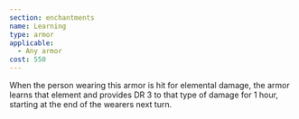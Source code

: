```yaml
---
section: enchantments
name: Learning
type: armor
applicable:
  - Any armor
cost: 550
---
```

When the person wearing this armor is hit for elemental damage, the armor learns that element and provides DR 3 to that type of damage for 1 hour, starting at the end of the wearers next turn.